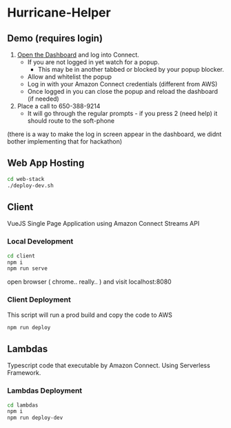 # Hurricane-Helper

## Demo (requires login)

1. [Open the Dashboard](https://d24ievhur353et.cloudfront.net/dashboard) and log into Connect.
    - If you are not logged in yet watch for a popup.
        - This may be in another tabbed or blocked by your popup blocker.
    - Allow and whitelist the popup
    - Log in with your Amazon Connect credentials (different from AWS)
    - Once logged in you can close the popup and reload the dashboard (if needed)
2. Place a call to 650-388-9214
    - It will go through the regular prompts - if you press 2 (need help) it should route to the soft-phone

(there is a way to make the log in screen appear in the dashboard, we didnt bother implementing that for hackathon)

## Web App Hosting

```bash
cd web-stack
./deploy-dev.sh
```

## Client

VueJS Single Page Application using Amazon Connect Streams API

### Local Development

```bash
cd client
npm i
npm run serve
```

open browser ( chrome.. really.. ) and visit localhost:8080

### Client Deployment

This script will run a prod build and copy the code to AWS

```bash
npm run deploy
```

## Lambdas

Typescript code that executable by Amazon Connect. Using Serverless Framework.

### Lambdas Deployment

```bash
cd lambdas
npm i
npm run deploy-dev
```
